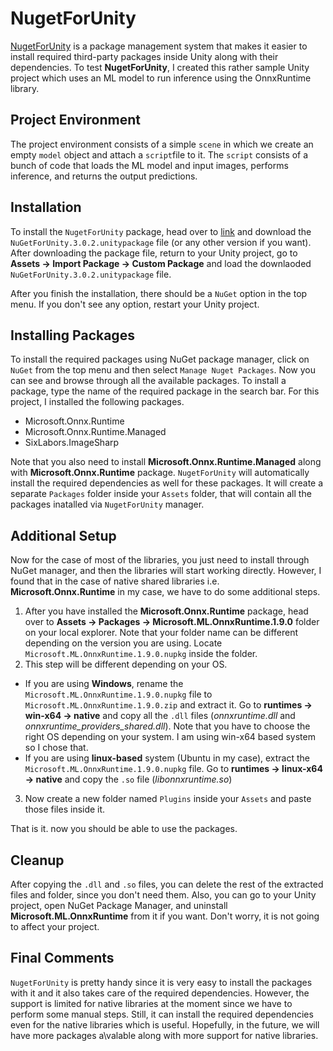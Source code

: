 # NugetForUnity
[NugetForUnity](https://github.com/GlitchEnzo/NuGetForUnity)  is a package management system that makes it easier to install required third-party packages inside Unity along with their dependencies. To test **NugetForUnity**, I created this rather sample Unity project which uses an ML model to run inference using the OnnxRuntime library.

## Project Environment
The project environment consists of a simple `scene` in which we create an empty `model` object and attach a `script`file to it. The `script` consists of a bunch of code that loads the ML model and input images, performs inference, and returns the output predictions.

## Installation
To install the `NugetForUnity` package, head over to [link](https://github.com/GlitchEnzo/NuGetForUnity/releases) and download the `NuGetForUnity.3.0.2.unitypackage` file (or any other version if you want). After downloading the package file, return to your Unity project, go to **Assets -> Import Package -> Custom Package** and load the downlaoded `NuGetForUnity.3.0.2.unitypackage` file.

After you finish the installation, there should be a `NuGet` option in the top menu. If you don't see any option, restart your Unity project.

## Installing Packages
To install the required packages using NuGet package manager, click on `NuGet` from the top menu and then select `Manage Nuget Packages`. Now you can see and browse through all the available packages. To install a package, type the name of the required package in the search bar. For this project, I installed the following packages.

* Microsoft.Onnx.Runtime
* Microsoft.Onnx.Runtime.Managed
* SixLabors.ImageSharp

Note that you also need to install **Microsoft.Onnx.Runtime.Managed** along with **Microsoft.Onnx.Runtime** package. `NugetForUnity` will automatically install the required dependencies as well for these packages. It will create a separate `Packages` folder inside your `Assets` folder, that will contain all the packages inatalled via `NugetForUnity` manager.


## Additional Setup
Now for the case of most of the libraries, you just need to install through NuGet manager, and then the libraries will start working directly. However, I found that in the case of native shared libraries i.e. **Microsoft.Onnx.Runtime** in my case, we have to do some additional steps.

1) After you have installed the **Microsoft.Onnx.Runtime** package, head over to **Assets -> Packages -> Microsoft.ML.OnnxRuntime.1.9.0** folder on your local explorer. Note that your folder name can be different depending on the version you are using. Locate `Microsoft.ML.OnnxRuntime.1.9.0.nupkg` inside the folder.
2) This step will be different depending on your OS.
  * If you are using **Windows**, rename the `Microsoft.ML.OnnxRuntime.1.9.0.nupkg` file to `Microsoft.ML.OnnxRuntime.1.9.0.zip` and extract it. Go to **runtimes -> win-x64 -> native** and copy all the `.dll` files (*onnxruntime.dll* and *onnxruntime_providers_shared.dll*). Note that you have to choose the right OS depending on your system. I am using win-x64 based system so I chose that.
  * If you are using **linux-based** system (Ubuntu in my case), extract the `Microsoft.ML.OnnxRuntime.1.9.0.nupkg` file. Go to **runtimes -> linux-x64 -> native** and copy the `.so` file (*libonnxruntime.so*)
3) Now create a new folder named `Plugins` inside your `Assets` and paste those files inside it.

That is it. now you should be able to use the packages.

## Cleanup
After copying the `.dll` and `.so` files, you can delete the rest of the extracted files and folder, since you don't need them. Also, you can go to your Unity project, open NuGet Package Manager, and uninstall **Microsoft.ML.OnnxRuntime** from it if you want. Don't worry, it is not going to affect your project.

## Final Comments
`NugetForUnity` is pretty handy since it is very easy to install the packages with it and it also takes care of the required dependencies. However, the support is limited for native libraries at the moment since we have to perform some manual steps. Still, it can install the required dependencies even for the native libraries which is useful. Hopefully, in the future, we will have more packages a\valable along with more support for native libraries.

